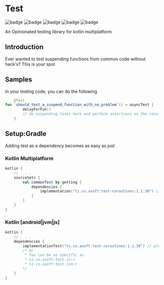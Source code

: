 # Test

![badge][badge-maven] ![badge][badge-mpp] ![badge][badge-android] ![badge][badge-js] ![badge][badge-jvm]

An Opinionated testing library for kotlin multiplatform

## Introduction

Ever wanted to test suspending functions from common code without hack's? This is your spot

## Samples

In your testing code, you can do the following

```kotlin
    @Test
fun `should_test_a_suspend_function_with_no_problem`() = asyncTest {
        delayForFun()
        // do suspending tasks here and perform assertions on the results
    }
```

## Setup:Gradle

Adding test as a dependency becomes as easy as just

### Kotlin Multiplatform

```kotlin
kotlin {
    // . . .
    sourceSets {
        val commonTest by getting {
            dependencies {
                implementation("tz.co.asoft:test-coroutines:1.1.30") // please use the latest version possible
            }
        }
    }
}
```

### Kotlin [android|jvm|js]

```kotlin
kotlin {
    // . . .
    dependencies {
        implementationTest("tz.co.asoft:test-coroutines:1.1.30") // please use the latest version possible
        /* Or
         * You can be as specific as
         * tz.co.asoft:test-js:+
         * tz.co.asoft:test-jvm:+
        */
    }
}
```

[badge-maven]: https://img.shields.io/maven-central/v/tz.co.asoft/test-core/1.1.30?style=flat

[badge-mpp]: https://img.shields.io/badge/kotlin-multiplatform-blue?style=flat

[badge-android]: http://img.shields.io/badge/platform-android-brightgreen.svg?style=flat

[badge-js]: http://img.shields.io/badge/platform-js-yellow.svg?style=flat

[badge-jvm]: http://img.shields.io/badge/platform-jvm-orange.svg?style=flat
